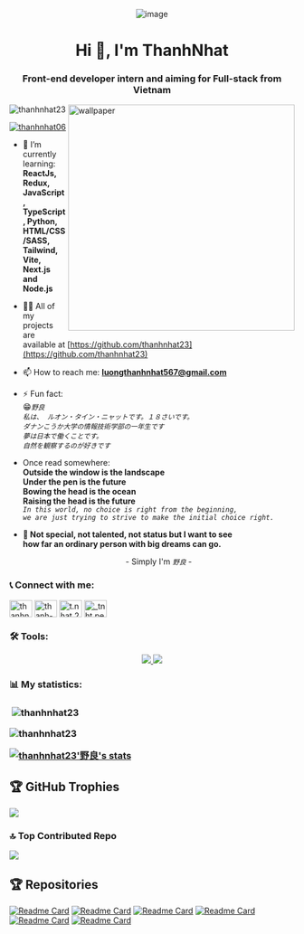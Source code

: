 <p align="center">
  <img src="https://github.com/user-attachments/assets/0fe1d9d2-992c-489a-8038-7c74ac4139d4" alt="image" />
</p>
<h1 align="center">Hi 👋, I'm ThanhNhat</h1>
<h3 align="center">Front-end developer intern and aiming for Full-stack from Vietnam</h3>
<img align="right" alt="wallpaper" width="400" src="https://i.pinimg.com/736x/0e/72/b8/0e72b856f364f2d69422c01f1b594ea6.jpg">

<p align="left"> <img src="https://komarev.com/ghpvc/?username=thanhnhat23&label=Profile%20views&color=0e75b6&style=flat" alt="thanhnhat23" /> </p>

<p align="left"> <a href="https://twitter.com/thanhnhat06" target="blank"><img src="https://img.shields.io/twitter/follow/thanhnhat06?logo=twitter&style=for-the-badge" alt="thanhnhat06" /></a> </p>

- 🌱 I’m currently learning: **<br>ReactJs, Redux, JavaScript, TypeScript, Python, HTML/CSS/SASS, Tailwind, Vite, Next.js and Node.js**

- 👨‍💻 All of my projects are available at [https://github.com/thanhnhat23](https://github.com/thanhnhat23)

- 📫 How to reach me: **luongthanhnhat567@gmail.com**

- ⚡ Fun fact: <br>😁*`野良`* <br>*`私は、 ルオン・タイン・ニャットです。１８さいです。`* <br> *`ダナンこうか大学の情報技術学部の一年生です`* <br>*`夢は日本で働くことです。`* <br>*`自然を観察するのが好きです`*

- Once read somewhere: <strong>
<br> Outside the window is the landscape
<br> Under the pen is the future
<br> Bowing the head is the ocean
<br> Raising the head is the future </strong>
<br> *`In this world, no choice is right from the beginning,`*
<br> *`we are just trying to strive to make the initial choice right.`*

- <strong>💁 Not special, not talented, not status but I want to see <br> how far an ordinary person with big dreams can go.</strong>
<br> <p align="center"> - Simply I'm *`野良`* - </p>

<h3 align="left">📞 Connect with me:</h3>
<p align="left">
<a href="https://twitter.com/thanhnhat06" target="blank"><img align="center" src="https://raw.githubusercontent.com/rahuldkjain/github-profile-readme-generator/master/src/images/icons/Social/twitter.svg" alt="thanhnhat06" height="30" width="40" /></a>
<a href="https://linkedin.com/in/thanh-nhật-✓-533961338" target="blank"><img align="center" src="https://raw.githubusercontent.com/rahuldkjain/github-profile-readme-generator/master/src/images/icons/Social/linked-in-alt.svg" alt="thanh-nhật-✓-533961338" height="30" width="40" /></a>
<a href="https://fb.com/t.nhat.231026" target="blank"><img align="center" src="https://raw.githubusercontent.com/rahuldkjain/github-profile-readme-generator/master/src/images/icons/Social/facebook.svg" alt="t.nhat.231026" height="30" width="40" /></a>
<a href="https://instagram.com/_tnht.per06" target="blank"><img align="center" src="https://raw.githubusercontent.com/rahuldkjain/github-profile-readme-generator/master/src/images/icons/Social/instagram.svg" alt="_tnht.per06" height="30" width="40" /></a>
</p>

<h3 align="left">🛠️ Tools:</h3>
<p align="center">
  <a href="https://skillicons.dev">
    <img src="https://skillicons.dev/icons?i=ae,ps,pr,figma,gitlab,firebase,github,blender,vscode" />
    <img src="https://skillicons.dev/icons?i=html,css,sass,tailwind,js,ts,nodejs,vite,react,redux,py,c,cpp" />
  </a>
</p>

<h3 align="left">📊 My statistics:<h3>
<p>&nbsp;<img align="center" src="https://github-readme-stats.vercel.app/api?username=thanhnhat23&show_icons=true&locale=en&theme=tokyonight&rank_icon=github" alt="thanhnhat23" /></p>
<p><img align="center" src="https://github-readme-streak-stats.herokuapp.com/?user=thanhnhat23&theme=tokyonight" alt="thanhnhat23" /></p>
<a align="center" href="https://github.com/anuraghazra/github-readme-stats">
  <img src="https://github-readme-stats.vercel.app/api/wakatime?username=thanhnhat23&theme=tokyonight&layout=compact" alt="thanhnhat23&#39;野良's stats">
</a>

## 🏆 GitHub Trophies
![](https://github-profile-trophy.vercel.app/?username=thanhnhat23&theme=tokyonight&no-frame=false&no-bg=true&margin-w=4)

### 🔝 Top Contributed Repo
![](https://github-contributor-stats.vercel.app/api?username=thanhnhat23&limit=5&theme=tokyonight&combine_all_yearly_contributions=true)

## 🏆 Repositories
[![Readme Card](https://github-readme-stats.vercel.app/api/pin/?username=thanhnhat23&repo=libraryGames&theme=tokyonight)](https://github.com/thanhnhat23/libraryGames)
[![Readme Card](https://github-readme-stats.vercel.app/api/pin/?username=thanhnhat23&repo=sortFolder&theme=tokyonight)](https://github.com/thanhnhat23/sortFolder)
[![Readme Card](https://github-readme-stats.vercel.app/api/pin/?username=thanhnhat23&repo=resizeImage&theme=tokyonight)](https://github.com/thanhnhat23/resizeImage)
[![Readme Card](https://github-readme-stats.vercel.app/api/pin/?username=thanhnhat23&repo=convertPDFtoDocx&theme=tokyonight)](https://github.com/thanhnhat23/convertPDFtoDocx)
[![Readme Card](https://github-readme-stats.vercel.app/api/pin/?username=thanhnhat23&repo=createQRcode&theme=tokyonight)](https://github.com/thanhnhat23/createQRcode)
[![Readme Card](https://github-readme-stats.vercel.app/api/pin/?username=thanhnhat23&repo=thanhnhat23&theme=tokyonight)](https://github.com/thanhnhat23/thanhnhat23)

<!-- Proudly created with GPRM ( https://gprm.itsvg.in ) -->

